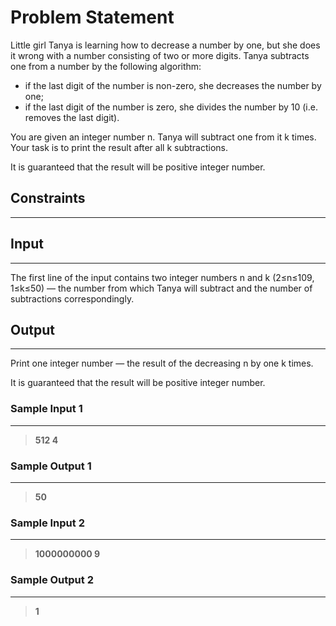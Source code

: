 
# Problem Statement
Little girl Tanya is learning how to decrease a number by one, but she does it wrong with a number consisting of two or more digits. Tanya subtracts one from a number by the following algorithm:

* if the last digit of the number is non-zero, she decreases the number by one;
* if the last digit of the number is zero, she divides the number by 10 (i.e. removes the last digit).
  
You are given an integer number n. Tanya will subtract one from it k times. Your task is to print the result after all k subtractions.

It is guaranteed that the result will be positive integer number.

## Constraints
---


## Input
----
The first line of the input contains two integer numbers n and k (2≤n≤109, 1≤k≤50) — the number from which Tanya will subtract and the number of subtractions correspondingly.


## Output
---
Print one integer number — the result of the decreasing n by one k times.

It is guaranteed that the result will be positive integer number.

### Sample Input 1
----
> **512 4**

### Sample Output  1
----
> **50**



 ### Sample Input 2
----
> **1000000000 9**

### Sample Output  2
----
> **1**


